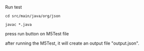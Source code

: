 Run test
```shell
cd src/main/java/org/json
```
```shell
javac *.java
```
press run button on M5Test file

after running the M5Test, it will create an output file "output.json".